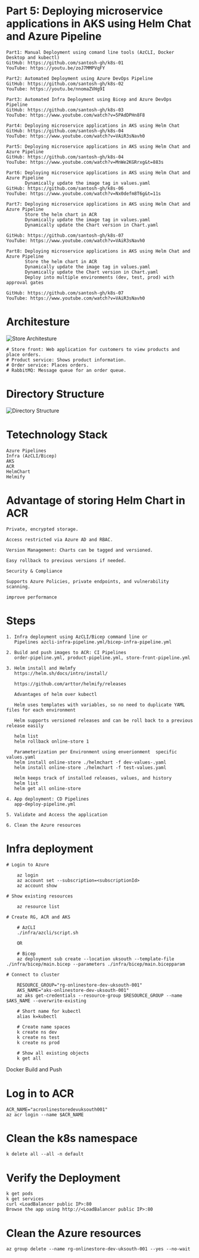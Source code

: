 # Part 5: Deploying microservice applications in AKS using Helm Chat and Azure Pipeline

    Part1: Manual Deployment using comand line tools (AzCLI, Docker Desktop and kubectl)  
    GitHub: https://github.com/santosh-gh/k8s-01
    YouTube: https://youtu.be/zoJ7MMPVqFY

    Part2: Automated Deployment using Azure DevOps Pipeline
    GitHub: https://github.com/santosh-gh/k8s-02
    YouTube: https://youtu.be/nnomaZVHg9I

    Part3: Automated Infra Deployment using Bicep and Azure DevOps Pipeline
    GitHub: https://github.com/santosh-gh/k8s-03
    YouTube: https://www.youtube.com/watch?v=5PAdDPHn8F8

    Part4: Deploying microservice applications in AKS using Helm Chat
    GitHub: https://github.com/santosh-gh/k8s-04
    YouTube: https://www.youtube.com/watch?v=VAiR3sNavh0

    Part5: Deploying microservice applications in AKS using Helm Chat and Azure Pipeline
    GitHub: https://github.com/santosh-gh/k8s-04
    YouTube: https://www.youtube.com/watch?v=MnWe2KGRrxg&t=883s

    Part6: Deploying microservice applications in AKS using Helm Chat and Azure Pipeline
           Dynamically update the image tag in values.yaml
    GitHub: https://github.com/santosh-gh/k8s-06
    YouTube: https://www.youtube.com/watch?v=Nx0defm8T6g&t=11s

    Part7: Deploying microservice applications in AKS using Helm Chat and Azure Pipeline
           Store the helm chart in ACR
           Dynamically update the image tag in values.yaml
           Dynamically update the Chart version in Chart.yaml

    GitHub: https://github.com/santosh-gh/k8s-07
    YouTube: https://www.youtube.com/watch?v=VAiR3sNavh0

    Part8: Deploying microservice applications in AKS using Helm Chat and Azure Pipeline
           Store the helm chart in ACR
           Dynamically update the image tag in values.yaml
           Dynamically update the Chart version in Chart.yaml
           Deploy into multiple environments (dev, test, prod) with approval gates

    GitHub: https://github.com/santosh-gh/k8s-07
    YouTube: https://www.youtube.com/watch?v=VAiR3sNavh0

# Architesture

![Store Architesture](aks-store-architecture.png)

    # Store front: Web application for customers to view products and place orders.
    # Product service: Shows product information.
    # Order service: Places orders.
    # RabbitMQ: Message queue for an order queue.


# Directory Structure

![Directory Structure](image.png)

# Tetechnology Stack

    Azure Pipelines
    Infra (AzCLI/Bicep)
    AKS
    ACR
    HelmChart
    Helmify

# Advantage of storing Helm Chart in ACR

    Private, encrypted storage.

    Access restricted via Azure AD and RBAC.

    Version Management: Charts can be tagged and versioned.

    Easy rollback to previous versions if needed.

    Security & Compliance    

    Supports Azure Policies, private endpoints, and vulnerability scanning.

    improve performance

# Steps

    1. Infra deployment using AzCLI/Bicep command line or 
       Pipelines azcli-infra-pipeline.yml/bicep-infra-pipeline.yml

    2. Build and push images to ACR: CI Pipelines
       order-pipeline.yml, product-pipeline.yml, store-front-pipeline.yml

    3. Helm install and Helmfy
       https://helm.sh/docs/intro/install/

       https://github.com/arttor/helmify/releases

       Advantages of helm over kubectl

       Helm uses templates with variables, so no need to duplicate YAML files for each environment

       Helm supports versioned releases and can be roll back to a previous release easily

       helm list
       helm rollback online-store 1

       Parameterization per Environment using enverionment  specific values.yaml
       helm install online-store ./helmchart -f dev-values-.yaml
       helm install online-store ./helmchart -f test-values.yaml

       Helm keeps track of installed releases, values, and history
       helm list
       helm get all online-store

    4. App deployment: CD Pipelines
       app-deploy-pipeline.yml

    5. Validate and Access the application

    6. Clean the Azure resources
    
# Infra deployment

    # Login to Azure

        az login
        az account set --subscription=<subscriptionId>
        az account show

    # Show existing resources

        az resource list

    # Create RG, ACR and AKS

        # AzCLI
        ./infra/azcli/script.sh

        OR

        # Bicep
        az deployment sub create --location uksouth --template-file ./infra/bicep/main.bicep --parameters ./infra/bicep/main.bicepparam

    # Connect to cluster

        RESOURCE_GROUP="rg-onlinestore-dev-uksouth-001"
        AKS_NAME="aks-onlinestore-dev-uksouth-001"
        az aks get-credentials --resource-group $RESOURCE_GROUP --name $AKS_NAME --overwrite-existing

        # Short name for kubectl
        alias k=kubectl

        # Create name spaces
        k create ns dev
        k create ns test
        k create ns prod    

        # Show all existing objects
        k get all   

Docker Build and Push
# Log in to ACR

    ACR_NAME="acronlinestoredevuksouth001"
    az acr login --name $ACR_NAME

# Clean the k8s namespace

    k delete all --all -n default

# Verify the Deployment

    k get pods
    k get services
    curl <LoadBalancer public IP>:80
    Browse the app using http://<LoadBalancer public IP>:80

# Clean the Azure resources

    az group delete --name rg-onlinestore-dev-uksouth-001 --yes --no-wait
